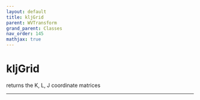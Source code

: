 ```yaml
---
layout: default
title: kljGrid
parent: WVTransform
grand_parent: Classes
nav_order: 145
mathjax: true
---
```


#  kljGrid

returns the K, L, J coordinate matrices


---

